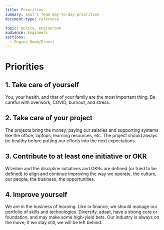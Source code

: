 ```yaml
---
title: Priorities
summary: Saul's Team day-to-day priorities
document-type: reference

topic: policy, engineroom
audience: Engineers
sections:
  - Engine Room/Ernest
---
```


# Priorities

## 1. Take care of yourself

You, your health, and that of your family are the most important thing. Be careful with overwork, COVID, burnout, and stress.

## 2. Take care of your project

The projects bring the money, paying our salaries and supporting systems like the office, laptops, learning resources, etc.
The project should always be healthy before putting our efforts into the next expectations.

## 3. Contribute to at least one initiative or OKR

Wizeline and the discipline initiatives and OKRs are defined (or tried to be defined) to align and continue improving the way
we operate, the culture, our people, the business, the opportunities.

## 4. Improve yourself

We are in the business of learning. Like in finance, we should manage our portfolio of skills and technologies. Diversify,
adapt, have a strong core or foundation, and may make some high-yield bets. Our industry is always on the move;
if we stay still, we will be left behind.
